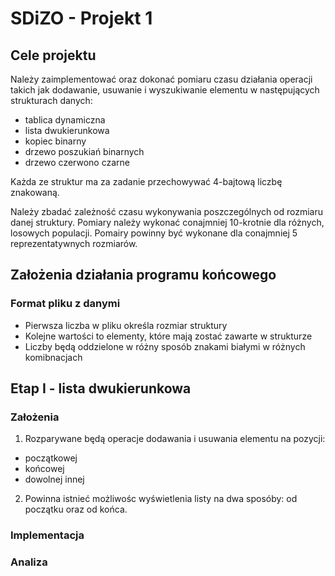 # SDiZO - Projekt 1

## Cele projektu
Należy zaimplementować oraz dokonać pomiaru czasu działania operacji takich jak dodawanie, usuwanie i wyszukiwanie elementu w następujących strukturach danych:
* tablica dynamiczna
* lista dwukierunkowa
* kopiec binarny
* drzewo poszukiań binarnych
* drzewo czerwono czarne

Każda ze struktur ma za zadanie przechowywać 4-bajtową liczbę znakowaną.

Należy zbadać zależność czasu wykonywania poszczególnych od rozmiaru danej struktury. Pomiary należy wykonać conajmniej 10-krotnie dla różnych, losowych populacji. Pomairy powinny być wykonane dla conajmniej 5 reprezentatywnych rozmiarów.

## Założenia działania programu końcowego

### Format pliku z danymi
* Pierwsza liczba w pliku określa rozmiar struktury
* Kolejne wartości to elementy, które mają zostać zawarte w strukturze
* Liczby będą oddzielone w różny sposób znakami białymi w różnych komibnacjach

## Etap I - lista dwukierunkowa

### Założenia
1. Rozparywane będą operacje dodawania i usuwania elementu na pozycji:
* początkowej
* końcowej
* dowolnej innej

2. Powinna istnieć możliwośc wyświetlenia listy na dwa sposóby: od początku oraz od końca. 

### Implementacja

### Analiza